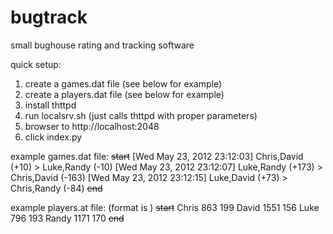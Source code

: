 bugtrack
========

small bughouse rating and tracking software

quick setup:
1) create a games.dat file (see below for example)
2) create a players.dat file (see below for example)
3) install thttpd
4) run localsrv.sh (just calls thttpd with proper parameters)
5) browser to http://localhost:2048
6) click index.py

example games.dat file:
~~start~~
[Wed May 23, 2012 23:12:03] Chris,David (+10) > Luke,Randy (-10)
[Wed May 23, 2012 23:12:07] Luke,Randy (+173) > Chris,David (-163)
[Wed May 23, 2012 23:12:15] Luke,David (+73) > Chris,Randy (-84)
~~end~~

example players.at file:
(format is <name> <rating> <rd>)
~~start~~
Chris 863 199
David 1551 156
Luke 796 193
Randy 1171 170
~~end~~

